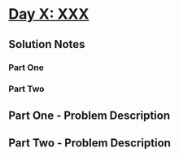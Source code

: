 # [Day X: XXX](https://adventofcode.com/2023/day/X)

## Solution Notes

### Part One

### Part Two

## Part One - Problem Description

## Part Two - Problem Description

